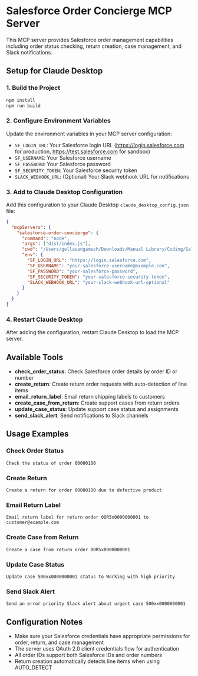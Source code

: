 # Salesforce Order Concierge MCP Server

This MCP server provides Salesforce order management capabilities including order status checking, return creation, case management, and Slack notifications.

## Setup for Claude Desktop

### 1. Build the Project
```bash
npm install
npm run build
```

### 2. Configure Environment Variables
Update the environment variables in your MCP server configuration:

- `SF_LOGIN_URL`: Your Salesforce login URL (https://login.salesforce.com for production, https://test.salesforce.com for sandbox)
- `SF_USERNAME`: Your Salesforce username
- `SF_PASSWORD`: Your Salesforce password
- `SF_SECURITY_TOKEN`: Your Salesforce security token
- `SLACK_WEBHOOK_URL`: (Optional) Your Slack webhook URL for notifications

### 3. Add to Claude Desktop Configuration

Add this configuration to your Claude Desktop `claude_desktop_config.json` file:

```json
{
  "mcpServers": {
    "salesforce-order-concierge": {
      "command": "node",
      "args": ["dist/index.js"],
      "cwd": "/Users/gellasangamesh/Downloads/Manual Library/Coding/Salesforce/sf_mcp_oc",
      "env": {
        "SF_LOGIN_URL": "https://login.salesforce.com",
        "SF_USERNAME": "your-salesforce-username@example.com",
        "SF_PASSWORD": "your-salesforce-password",
        "SF_SECURITY_TOKEN": "your-salesforce-security-token",
        "SLACK_WEBHOOK_URL": "your-slack-webhook-url-optional"
      }
    }
  }
}
```

### 4. Restart Claude Desktop
After adding the configuration, restart Claude Desktop to load the MCP server.

## Available Tools

- **check_order_status**: Check Salesforce order details by order ID or number
- **create_return**: Create return order requests with auto-detection of line items
- **email_return_label**: Email return shipping labels to customers
- **create_case_from_return**: Create support cases from return orders
- **update_case_status**: Update support case status and assignments
- **send_slack_alert**: Send notifications to Slack channels

## Usage Examples

### Check Order Status
```
Check the status of order 00000100
```

### Create Return
```
Create a return for order 00000100 due to defective product
```

### Email Return Label
```
Email return label for return order 0OR5x0000000001 to customer@example.com
```

### Create Case from Return
```
Create a case from return order 0OR5x0000000001
```

### Update Case Status
```
Update case 500xx0000000001 status to Working with high priority
```

### Send Slack Alert
```
Send an error priority Slack alert about urgent case 500xx0000000001
```

## Configuration Notes

- Make sure your Salesforce credentials have appropriate permissions for order, return, and case management
- The server uses OAuth 2.0 client credentials flow for authentication
- All order IDs support both Salesforce IDs and order numbers
- Return creation automatically detects line items when using AUTO_DETECT